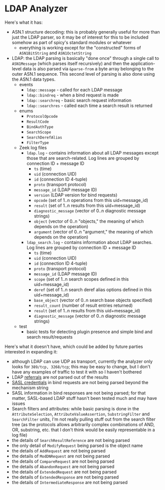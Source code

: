 LDAP Analyzer
=============

Here's what it has:

- ASN.1 structure decoding: this is probably generally useful for more than just the LDAP parser, so it may be of interest for this to be included somehow as part of spicy's standard modules or whatever
  - everything is working except for the "constructed" forms of `ASN1BitString` and `ASN1OctetString`
- LDAP: the LDAP parsing is basically "done once" through a single call to `ASN1Message` (which parses itself recursively) and then the application-level data is also parsed via `&parse-from` a byte array belonging to the outer ASN.1 sequence. This second level of parsing is also done using the ASN.1 data types.
  - events
    - `ldap::message` - called for each LDAP message
    - `ldap::bindreq` - when a bind request is made
    - `ldap::searchreq` - basic search request information
    - `ldap::searchres` - called each time a search result is returned
  - enums
    - `ProtocolOpcode`
    - `ResultCode`
    - `BindAuthType`
    - `SearchScope`
    - `SearchDerefAlias`
    - `FilterType`
  - Zeek log files
    - `ldap.log` - contains information about all LDAP messages except those that are search-related. Log lines are grouped by connection ID + message ID
      - `ts` (time)
      - `uid` (connection UID)
      - `id` (connection ID 4-tuple)
      - `proto` (transport protocol)
      - `message_id` (LDAP message ID)
      - `version` (LDAP version for bind requests)
      - `opcode` (set of 1..n operations from this uid+message_id)
      - `result` (set of 1..n results from this uid+message_id)
      - `diagnostic_message` (vector of 0..n diagnostic message strings)
      - `object` (vector of 0..n "objects," the meaning of which depends on the operation)
      - `argument` (vector of 0..n "argument," the meaning of which depends on the operation)
    - `ldap_search.log` - contains information about LDAP searches. Log lines are grouped by connection ID + message ID
      - `ts` (time)
      - `uid` (connection UID)
      - `id` (connection ID 4-tuple)
      - `proto` (transport protocol)
      - `message_id` (LDAP message ID)
      - `scope` (set of 1..n search scopes defined in this uid+message_id)
      - `deref` (set of 1..n search deref alias options defined in this uid+message_id)
      - `base_object` (vector of 0..n search base objects specified)
      - `result_count` (number of result entries returned)
      - `result` (set of 1..n results from this uid+message_id)
      - `diagnostic_message` (vector of 0..n diagnostic message strings)
  - test
    - basic tests for detecting plugin presence and simple bind and search result/requests

Here's what it doesn't have, which could be added by future parties interested in expanding it:

- although LDAP can use UDP as transport, currently the analyzer only looks for `389/tcp, 3268/tcp`; this may be easy to change, but I don't have any examples of traffic to test it with so I haven't bothered
- LDAP [referrals](https://tools.ietf.org/html/rfc4511#section-4.1.10) are not parsed out of the results
- [SASL credentials](https://datatracker.ietf.org/doc/html/rfc4511#section-4.2) in bind requests are not being parsed beyond the mechanism string
- SASL information in bind responses are not being parsed; for that matter, SASL-based LDAP stuff hasn't been tested much and may have issues
- Search filters and attributes: while basic parsing is done in the `AttributeSelection`, `AttributeValueAssertion`, `SubstringFilter` and `SearchFilter` units, I'm not really pulling stuff out from the search filter tree (as the protocols allows arbitrarily complex combinations of AND, OR, substring, etc. that I don't think would be easily representable in a log file)
- the details of `SearchResultReference` are not being parsed
- the only detail of `ModifyRequest` being parsed is the object name
- the details of `AddRequest` are not being parsed
- the details of `ModDNRequest` are not being parsed
- the details of `CompareRequest` are not being parsed
- the details of `AbandonRequest` are not being parsed
- the details of `ExtendedRequest` are not being parsed
- the details of `ExtendedResponse` are not being parsed
- the details of `IntermediateResponse` are not being parsed
